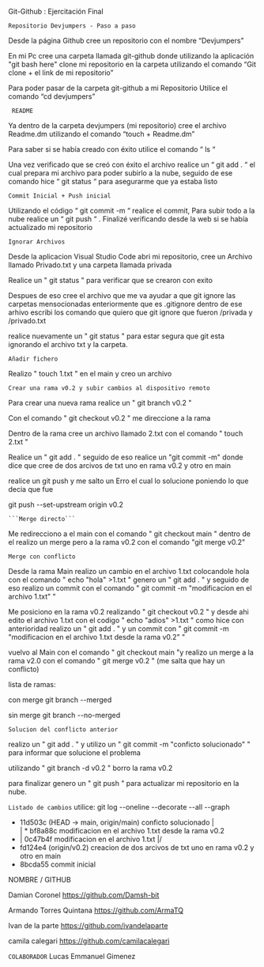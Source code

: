 Git-Github : Ejercitación Final

```Repositorio Devjumpers - Paso a paso```


Desde la página Github cree un repositorio con el nombre “Devjumpers”

En mi Pc cree una carpeta llamada git-github donde utilizando la aplicación "git bash here" clone mi repositorio en la carpeta utilizando el comando “Git clone + el link de mi repositorio”

Para poder pasar de la carpeta git-github a mi Repositorio Utilice el comando “cd devjumpers”


``` README```


Ya dentro de la carpeta devjumpers (mi repositorio) cree el archivo Readme.dm utilizando el comando “touch + Readme.dm”

Para saber si se había creado con éxito utilice el comando “ ls “

Una vez verificado que se creó con éxito el archivo realice un “ git add . “ el cual prepara mi archivo para poder subirlo a la nube,
seguido de ese comando hice “ git status “ para asegurarme que ya estaba listo


```Commit Inicial + Push inicial```


Utilizando el código “ git commit -m “ realice el commit, Para subir todo a la nube realice un “ git push “ . 
Finalizé verificando desde la web si se había actualizado mi repositorio

```Ignorar Archivos```

Desde la aplicacion Visual Studio Code abri mi repositorio, cree un Archivo llamado Privado.txt y una carpeta llamada privada
 
Realice un " git status " para verificar que se crearon con exito

Despues de eso cree el archivo que me va ayudar a que git ignore las carpetas mensocionadas enteriormente que es .gitignore
dentro de ese arhivo escribi los comando que quiero que git ignore que fueron /privada y /privado.txt

realice nuevamente un " git status " para estar segura que git esta ignorando el archivo txt y la carpeta.

 ```Añadir fichero```
 
  Realizo " touch 1.txt " en el main y creo un archivo  
  
  ```Crear una rama v0.2 y subir cambios al dispositivo remoto```
   
   Para crear una  nueva rama realice un " git branch v0.2 "
   
   Con el comando " git checkout v0.2 " me direccione a la rama 
   
   Dentro de la rama cree un archivo llamado 2.txt con el comando " touch 2.txt "
   
   Realice un " git add . " seguido de eso realice un "git commit -m" donde dice  que cree de dos arcivos de txt uno en rama v0.2 y otro en main
   
   realice un git push y me salto un Erro el cual lo solucione poniendo lo que decia que fue 
  
  git push --set-upstream origin v0.2

    ```Merge directo```
    
  Me redirecciono a el main con el comando " git checkout main " dentro de el realizo un merge 
  pero a la rama v0.2 con el comando "git merge v0.2"


   ```Merge con conflicto```

 Desde la rama Main realizo un cambio en el archivo 1.txt colocandole hola con el comando " echo "hola" >1.txt "
 genero un " git add . " y seguido de eso realizo un commit con el comando " git commit -m "modificacion en el archivo 1.txt" "
 
 Me posiciono en la rama v0.2 realizando " git checkout v0.2 " y desde ahi edito el archivo 1.txt con el codigo " echo "adios" >1.txt "
como hice con anterioridad realizo un " git add . " y un commit con  " git commit -m "modificacion en el archivo 1.txt desde la rama v0.2" "

vuelvo al Main con el comando " git checkout main "y realizo un merge a la rama v2.0 con el comando " git merge v0.2 "
(me salta que hay un conflicto)

 lista de ramas:
 

con merge git branch --merged


sin merge git branch --no-merged

``` Solucion del conflicto anterior ```

realizo un " git add . " y utilizo un " git commit -m "conficto solucionado" " para informar que solucione el problema 

utilizando " git branch -d v0.2 " borro la rama v0.2

para finalizar genero un " git push " para actualizar mi repositorio en la nube.

 ```Listado de cambios```
 utilice: git log --oneline --decorate --all --graph
 
 *   11d503c (HEAD -> main, origin/main) conficto solucionado
|\
| * bf8a88c modificacion en el archivo 1.txt desde la rama v0.2
* | 0c47b4f modificacion en el archivo 1.txt
|/
* fd124e4 (origin/v0.2)  creacion de dos arcivos de txt uno en rama v0.2 y otro en main
* 8bcda55 commit inicial

 NOMBRE          /            GITHUB
 
 Damian Coronel             https://github.com/Damsh-bit

Armando Torres Quintana     https://github.com/ArmaTQ 
 
 Ivan de la parte           https://github.com/ivandelaparte
 
 camila calegari            https://github.com/camilacalegari
 
  ```COLABORADOR```
 Lucas Emmanuel Gimenez
 
